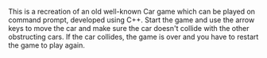 This is a recreation of an old well-known Car game which can be played on command prompt, developed using C++.
Start the game and use the arrow keys to move the car and make sure the car doesn't collide with the other obstructing cars.
If the car collides, the game is over and you have to restart the game to play again.

